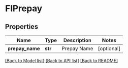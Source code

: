 # FIPrepay


## Properties
Name | Type | Description | Notes
------------ | ------------- | ------------- | -------------
**prepay_name** | **str** | Prepay Name | [optional] 

[[Back to Model list]](../README.md#documentation-for-models) [[Back to API list]](../README.md#documentation-for-api-endpoints) [[Back to README]](../README.md)


